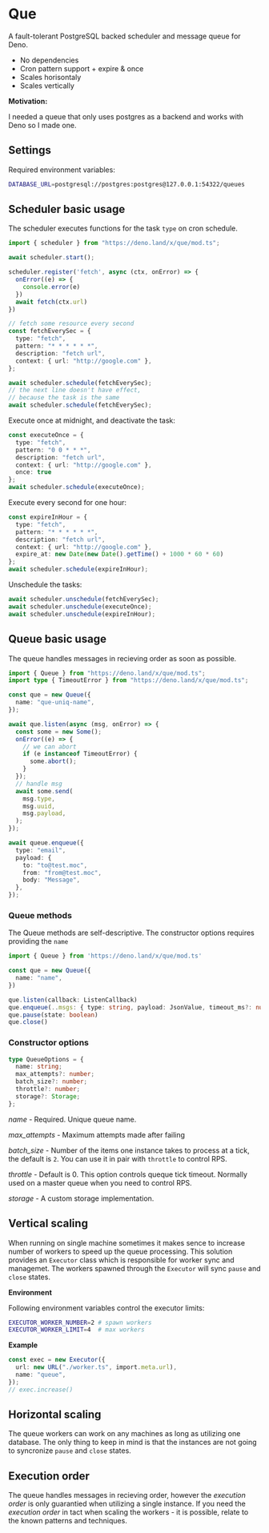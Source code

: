 # Que

A fault-tolerant PostgreSQL backed scheduler and message queue for Deno.

- No dependencies
- Cron pattern support + expire & once
- Scales horisontaly
- Scales vertically

**Motivation:**

I needed a queue that only uses postgres as a backend and works with Deno so I
made one.

## Settings

Required environment variables:

```bash
DATABASE_URL=postgresql://postgres:postgres@127.0.0.1:54322/queues
```

## Scheduler basic usage

The scheduler executes functions for the task `type` on cron schedule.

```typescript
import { scheduler } from "https://deno.land/x/que/mod.ts";

await scheduler.start();

scheduler.register('fetch', async (ctx, onError) => {
  onError((e) => {
    console.error(e)
  })
  await fetch(ctx.url)
})

// fetch some resource every second
const fetchEverySec = {
  type: "fetch",
  pattern: "* * * * * *",
  description: "fetch url",
  context: { url: "http://google.com" },
};

await scheduler.schedule(fetchEverySec);
// the next line doesn't have effect, 
// because the task is the same
await scheduler.schedule(fetchEverySec);

```

Execute once at midnight, and deactivate the task:

```typescript
const executeOnce = {
  type: "fetch",
  pattern: "0 0 * * *",
  description: "fetch url",
  context: { url: "http://google.com" },
  once: true
};
await scheduler.schedule(executeOnce);
```

Execute every second for one hour:

```typescript
const expireInHour = {
  type: "fetch",
  pattern: "* * * * * *",
  description: "fetch url",
  context: { url: "http://google.com" },
  expire_at: new Date(new Date().getTime() + 1000 * 60 * 60)
};
await scheduler.schedule(expireInHour);
```

Unschedule the tasks:

```typescript
await scheduler.unschedule(fetchEverySec);
await scheduler.unschedule(executeOnce);
await scheduler.unschedule(expireInHour);
```

## Queue basic usage

The queue handles messages in recieving order as soon as possible.

```typescript
import { Queue } from "https://deno.land/x/que/mod.ts";
import type { TimeoutError } from "https://deno.land/x/que/mod.ts";

const que = new Queue({
  name: "que-uniq-name",
});

await que.listen(async (msg, onError) => {
  const some = new Some();
  onError((e) => {
    // we can abort
    if (e instanceof TimeoutError) {
      some.abort();
    }
  });
  // handle msg
  await some.send(
    msg.type,
    msg.uuid,
    msg.payload,
  );
});

await queue.enqueue({
  type: "email",
  payload: {
    to: "to@test.moc",
    from: "from@test.moc",
    body: "Message",
  },
});
```

### Queue methods

The Queue methods are self-descriptive. The constructor options requires
providing the `name`

```typescript
import { Queue } from 'https://deno.land/x/que/mod.ts'

const que = new Queue({
  name: "name",
})

que.listen(callback: ListenCallback)
que.enqueue(..msgs: { type: string, payload: JsonValue, timeout_ms?: number })
que.pause(state: boolean)
que.close()
```

### Constructor options

```typescript
type QueueOptions = {
  name: string;
  max_attempts?: number;
  batch_size?: number;
  throttle?: number;
  storage?: Storage;
};
```

_name_ - Required. Unique queue name.

_max_attempts_ - Maximum attempts made after failing

_batch_size_ - Number of the items one instance takes to process at a tick, the
default is `2`. You can use it in pair with `throttle` to control RPS.

_throttle_ - Default is 0. This option controls queque tick timeout. Normally
used on a master queue when you need to control RPS.

_storage_ - A custom storage implementation.

## Vertical scaling

When running on single machine sometimes it makes sence to increase number of
workers to speed up the queue processing. This solution provides an `Executor`
class which is responsible for worker sync and managemet. The workers spawned
through the `Executor` will sync `pause` and `close` states.

**Environment**

Following environment variables control the executor limits:

```bash
EXECUTOR_WORKER_NUMBER=2 # spawn workers
EXECUTOR_WORKER_LIMIT=4  # max workers
```

**Example**

```typescript
const exec = new Executor({
  url: new URL("./worker.ts", import.meta.url),
  name: "queue",
});
// exec.increase()
```

## Horizontal scaling

The queue workers can work on any machines as long as utilizing one database.
The only thing to keep in mind is that the instances are not going to syncronize
`pause` and `close` states.

## Execution order

The queue handles messages in recieving order, however the _execution order_ is
only guarantied when utilizing a single instance. If you need the _execution
order_ in tact when scaling the workers - it is possible, relate to the known
patterns and techniques.

